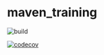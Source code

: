 # maven_training

![build](https://github.com/Ashiuuu/maven_training/actions/workflows/build.yml/badge.svg)

[![codecov](https://codecov.io/gh/Ashiuuu/maven_training/branch/main/graph/badge.svg)](https://codecov.io/gh/Ashiuuu/maven_training)
